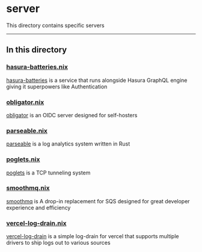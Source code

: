 # server

This directory contains specific servers

---

## In this directory

### [hasura-batteries.nix](./hasura-batteries.nix)

[hasura-batteries](https://github.com/RocketsGraphQL/hasura-batteries) is a service that runs alongside Hasura GraphQL engine giving it superpowers like Authentication

### [obligator.nix](./obligator.nix)

[obligator](https://github.com/anderspitman/obligator) is an OIDC server designed for self-hosters

### [parseable.nix](./parseable.nix)

[parseable](https://github.com/parseablehq/parseable) is a log analytics system written in Rust

### [poglets.nix](./poglets.nix)

[poglets](https://github.com/jpetrucciani/poglets) is a TCP tunneling system

### [smoothmq.nix](./smoothmq.nix)

[smoothmq](https://github.com/poundifdef/SmoothMQ) is A drop-in replacement for SQS designed for great developer experience and efficiency

### [vercel-log-drain.nix](./vercel-log-drain.nix)

[vercel-log-drain](https://github.com/dacbd/vercel-log-drain) is a simple log-drain for vercel that supports multiple drivers to ship logs out to various sources
